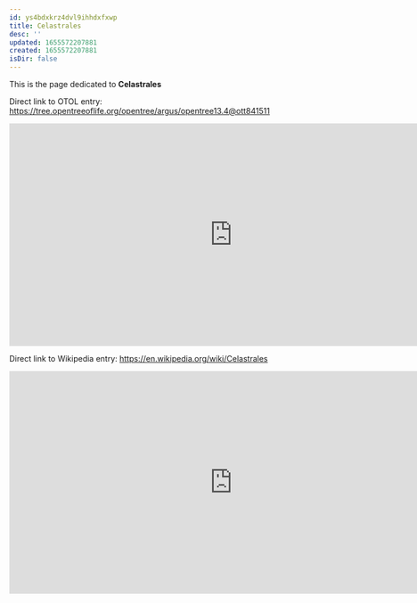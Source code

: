 ```yaml
---
id: ys4bdxkrz4dvl9ihhdxfxwp
title: Celastrales
desc: ''
updated: 1655572207881
created: 1655572207881
isDir: false
---
```

This is the page dedicated to **Celastrales**


Direct link to OTOL entry: https://tree.opentreeoflife.org/opentree/argus/opentree13.4@ott841511



<html>
    <body>
    <iframe src="https://tree.opentreeoflife.org/opentree/argus/opentree13.4@ott841511"
    width="800" height="400" frameborder="0" allowfullscreen> </iframe>
    </body>
</html>
    


Direct link to Wikipedia entry: https://en.wikipedia.org/wiki/Celastrales



<html>
    <body>
    <iframe src="https://en.wikipedia.org/wiki/Celastrales"
    width="800" height="400" frameborder="0" allowfullscreen> </iframe>
    </body>
</html>
    
